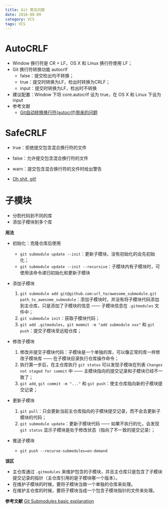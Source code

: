 ```yaml
---
title: Git 常见问题
date: 2016-08-09
category: VCS
tags: VCS
---
```



# AutoCRLF
- Window 换行符是 CR + LF，OS X 和 Linux 换行符使用 LF；
- Git 换行符转换功能 autocrlf
    - false：提交检出均不转换；
    - true：提交时转换为LF，检出时转换为CRLF；
    - input：提交时转换为LF，检出时不转换
- 建议配置：Window 下将 core.autocrlf 设为 true，在 OS X 和 Linux 下设为 input
- 参考文献
    - [Git自动转换换行符(autocrlf)带来的问题](http://www.luckyonecn.com/blog/git-auto-crlf-problem/)

# SafeCRLF
- true：拒绝提交包含混合换行符的文件
- false：允许提交包含混合换行符的文件
- warn：提交包含混合换行符的文件时给出警告

- [Oh shit, git!](http://ohshitgit.com/)

# 子模块
- 分割代码到不同的库
- 添加子模块到多个库

**用法**

- 初始化：克隆仓库后使用
    - `git submodule update --init`：更新子模块，没有初始化的会先初始化；
    - `git submodule update --init --recursive`：子模块内有子模块时，可使用该命令递归初始化和更新子模块
- 添加子模块
    1. `git submodule add git@github.com:url_to/awesome_submodule.git path_to_awesome_submodule`：添加子模块时，并没有将子模块代码添加到主仓库，只是添加了子模块的信息 —— 子模块信息在 `.gitmodules` 文件中；
    2. `git submodule init`：获取子模块代码；
    3. `git add .gitmodules`，`git mommit -m "add submodule xxx"` 和 `git push`：提交子模块至远程仓库；
- 修改子模块
    1. 修改并提交子模块代码：子模块是一个单独的库，可以像正常的库一样修改子模块库 —— 在子模块目录执行仓库操作命令；
    2. 执行第一步后，在主仓库执行 `git status` 可以发现子模块在列表 `Changes not staged for commit` 中 —— 主模块指向的提交记录和子模块已经不一致了；
    3. `git add`, `git commit -m "..."` 和 `git push`：使主仓库指向新的子模块提交记录；
- 更新子模块
    1. `git pull`：只会更新当前主仓库指向的子模块提交记录，而不会去更新子模块的代码；
    2. `git submodule update`：更新子模块代码 —— 如果不执行的化，会发现 `git status` 显示子模块是处于修改状态（指向了不一致的提交记录）；
- 推送子模块
    
    - `git push --recurse-submodules=on-demand`


**误区**

- 主仓库通过 `.gitmodules` 来维护包含的子模块，并且主仓库只是包含了子模块提交记录的指针（主仓库引用的是子模块哪一个版本）。
- 在维护子模块的时候，要将子模块当做一个单独的仓库来处理。
- 在维护主仓库的时候，要将子模块当成一个包含子模块指针的文件来处理。
    
**参考文献**
[Git Submodules basic explanation](https://gist.github.com/gitaarik/8735255)

